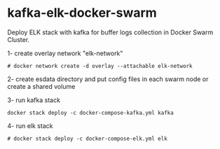 # kafka-elk-docker-swarm

Deploy ELK stack with kafka for buffer logs collection in Docker Swarm Cluster.

1- create overlay network "elk-network"
```
# docker network create -d overlay --attachable elk-network
```
2- create esdata directory and put config files in each swarm node or create a shared volume

3- run kafka stack
```
docker stack deploy -c docker-compose-kafka.yml kafka
```
4- run elk stack
```
# docker stack deploy -c docker-compose-elk.yml elk
```
